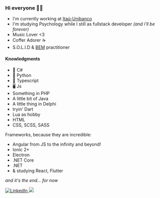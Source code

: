 ### Hi everyone 🤘🏼

- I'm currently working at [Itaú-Unibanco](https://www.itau.com.br/)
- I'm studying Psychology while I still as fullstack developer *(and i'll be forever)*
- Music Lover <3
- Coffer Adorer ☕
- S.O.L.I.D & [BEM](http://getbem.com/introduction/) practitioner

#### Knowledgments
- 🖤 C#
- 🐍 Python 
- 🥰 Typescript
- 🖥️ Js
- Something in PHP
- A little bit of Java
- A little thing in Delphi
- tryin' Dart
- Lua as hobby
- HTML
- CSS, SCSS, SASS 

Frameworks, because they are incredible: 
- Angular from JS to the infinity and beyond!
- Ionic 2+
- Electron
- .NET Core
- .NET
- & studying React, Flutter

*and it's the end... for now*

<p align="left">
  <a href="https://www.linkedin.com/in/mattheus-alberto/">
    <img src="https://img.shields.io/badge/LinkedIn-%230077B5.svg?&style=flat-square&logo=linkedin&logoColor=white" alt="LinkedIn">
  </a>
  <a href="https://api.whatsapp.com/send?phone=5521983080946&text=Ol%C3%A1%20Mattheus!%20" alt="WhatsApp">
    <img src="https://img.shields.io/badge/-WhatsApp-25d366?style=flat-square&labelColor=25d366&logo=whatsapp&logoColor=white&link=https://api.whatsapp.com/send?phone=5521983080946&text=Ol%C3%A1%20Mattheus!%20"/>
  </a>
</p>

